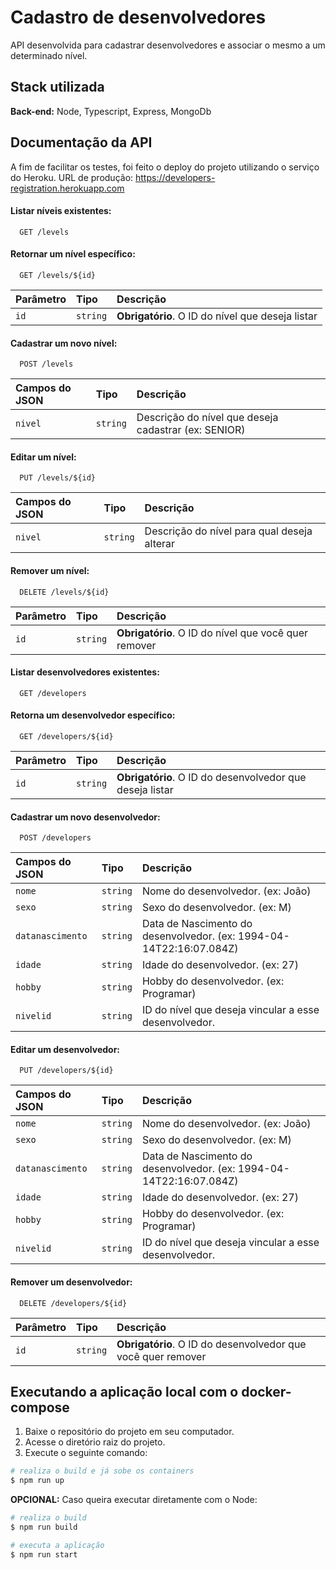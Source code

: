 # Cadastro de desenvolvedores

API desenvolvida para cadastrar desenvolvedores e associar o mesmo a um determinado nível.


## Stack utilizada

**Back-end:** Node, Typescript, Express, MongoDb


## Documentação da API
A fim de facilitar os testes, foi feito o deploy do projeto utilizando o serviço do Heroku.
URL de produção: https://developers-registration.herokuapp.com

#### Listar níveis existentes:
```http
  GET /levels
```

#### Retornar um nível específico:
```http
  GET /levels/${id}
```
| Parâmetro   | Tipo       | Descrição                                   |
| :---------- | :--------- | :------------------------------------------ |
| `id`      | `string` | **Obrigatório**. O ID do nível que deseja listar |


#### Cadastrar um novo nível: 
```http
  POST /levels
```
| Campos do JSON   | Tipo       | Descrição                                   |
| :---------- | :--------- | :------------------------------------------ |
| `nivel`      | `string` | Descrição do nível que deseja cadastrar (ex: SENIOR) |


#### Editar um nível: 
```http
  PUT /levels/${id}
```
| Campos do JSON   | Tipo       | Descrição                                   |
| :---------- | :--------- | :------------------------------------------ |
| `nivel`      | `string` | Descrição do nível para qual deseja alterar |


#### Remover um  nível: 
```http
  DELETE /levels/${id}
```
| Parâmetro   | Tipo       | Descrição                                   |
| :---------- | :--------- | :------------------------------------------ |
| `id`      | `string` | **Obrigatório**. O ID do nível que você quer remover |



#### Listar desenvolvedores existentes:
```http
  GET /developers
```

#### Retorna um desenvolvedor específico:
```http
  GET /developers/${id}
```
| Parâmetro   | Tipo       | Descrição                                   |
| :---------- | :--------- | :------------------------------------------ |
| `id`      | `string` | **Obrigatório**. O ID do desenvolvedor que deseja listar |


#### Cadastrar um novo desenvolvedor: 
```http
  POST /developers
```
| Campos do JSON   | Tipo       | Descrição                                   |
| :---------- | :--------- | :------------------------------------------ |
| `nome`      | `string` | Nome do desenvolvedor. (ex: João) |
| `sexo`      | `string` | Sexo do desenvolvedor. (ex: M) |
| `datanascimento`      | `string` | Data de Nascimento do desenvolvedor. (ex: 1994-04-14T22:16:07.084Z) |
| `idade`      | `string` | Idade do desenvolvedor. (ex: 27) |
| `hobby`      | `string` | Hobby do desenvolvedor. (ex: Programar) |
| `nivelid`      | `string` | ID do nível que deseja vincular a esse desenvolvedor. |


#### Editar um desenvolvedor: 
```http
  PUT /developers/${id}
```
| Campos do JSON   | Tipo       | Descrição                                   |
| :---------- | :--------- | :------------------------------------------ |
| `nome`      | `string` | Nome do desenvolvedor. (ex: João) |
| `sexo`      | `string` | Sexo do desenvolvedor. (ex: M) |
| `datanascimento`      | `string` | Data de Nascimento do desenvolvedor. (ex: 1994-04-14T22:16:07.084Z) |
| `idade`      | `string` | Idade do desenvolvedor. (ex: 27) |
| `hobby`      | `string` | Hobby do desenvolvedor. (ex: Programar) |
| `nivelid`      | `string` | ID do nível que deseja vincular a esse desenvolvedor. |


#### Remover um  desenvolvedor: 
```http
  DELETE /developers/${id}
```
| Parâmetro   | Tipo       | Descrição                                   |
| :---------- | :--------- | :------------------------------------------ |
| `id`      | `string` | **Obrigatório**. O ID do desenvolvedor que você quer remover |
## Executando a aplicação local com o docker-compose 

1. Baixe o repositório do projeto em seu computador.
2. Acesse o diretório raiz do projeto.
4. Execute o seguinte comando:
```bash
# realiza o build e já sobe os containers
$ npm run up
```
**OPCIONAL:** Caso queira executar diretamente com o Node: 
```bash
# realiza o build
$ npm run build

# executa a aplicação
$ npm run start
```